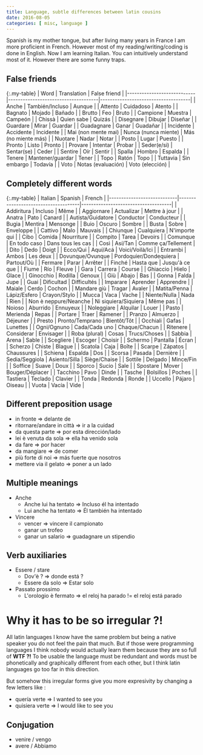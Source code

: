 ```yaml
---
title: Language, subtle differences between latin cousins
date: 2016-08-05
categories: [ misc, language ]
---
```


Spanish is my mother tongue, but after living many years in France I am more proficient in French.
However most of my reading/writing/coding is done in English.
Now I am learning Italian. You can intuitively understand most of it. However there are some funny traps.

## False friends

{:.my-table}
| Word                       | Translation                         | False friend                        |
|----------------------------|-------------------------------------|-------------------------------------|
| Anche                      | También/Incluso                     | Aunque                              |
| Attento                    | Cuidadoso                           | Atento                              |
| Bagnato                    | Mojado                              | Bañado                              |
| Brutto                     | Feo                                 | Bruto                               |
| Campione                   | Muestra                             | Campeón                             |
| Chissà                     | Quien sabe                          | Quizás                              |
| Disegnare                  | Dibujar                             | Diseñar                             |
| Guardare                   | Mirar                               | Guardar                             |
| Guadagnare                 | Ganar                               | Guadañar                            |
| Incidente                  | Accidente                           | Incidente                           |
| Mai (non mente mai)        | Nunca (nunca miente)                | Más (no miente más)                 |
| Nuotare                    | Nadar                               | Notar                               |
| Posto                      | Lugar                               | Puesto                              |
| Pronto                     | Listo                               | Pronto                              |
| Provare                    | Intentar                            | Probar                              |
| Seder(e/si)                | Sentar(se)                          | Ceder                               |
| Sentire                    | Oír                                 | Sentir                              |
| Spalla                     | Hombro                              | Espalda                             |
| Tenere                     | Mantener/guardar                    | Tener                               |
| Topo                       | Ratón                               | Topo                                |
| Tuttavia                   | Sin embargo                         | Todavía                             |
| Voto                       | Notas (evaluación)                  | Voto (elección)                     |

## Completely different words

{:.my-table}
| Italian                    | Spanish                             | French                              |
|----------------------------|-------------------------------------|-------------------------------------|
| Addiritura                 | Incluso                             | Même                                |
| Aggiornare                 | Actualizar                          | Mettre à jour                       |
| Anatra                     | Pato                                | Canard                              |
| Autista/Guidatore          | Conductor                           | Conducteur                          |
| Bugia                      | Mentira                             | Mensonge                            |
| Buio                       | Oscuro                              | Sombre                              |
| Busta                      | Sobre                               | Enveloppe                           |
| Cattivo                    | Malo                                | Mauvais                             |
| Chiunque                   | Cualquiera                          | N'importe qui                       |
| Cibo                       | Comida                              | Nourriture                          |
| Compito                    | Tarea                               | Devoirs                             |
| Comunque                   | En todo caso                        | Dans tous les cas                   |
| Così                       | Así/Tan                             | Comme ça/Tellement                  |
| Dito                       | Dedo                                | Doigt                               |
| Ecco/Qui                   | Aquí/Acá                            | Voici/Voilà/Ici                     |
| Entrambi                   | Ambos                               | Les deux                            |
| Dovunque/Ovunque           | Pordoquier/Dondequiera              | Partout/Où                          |
| Fermare                    | Parar                               | Arrêter                             |
| Finché                     | Hasta que                           | Jusqu'à ce que                      |
| Fiume                      | Río                                 | Fleuve                              |
| Gara                       | Carrera                             | Course                              |
| Ghiaccio                   | Hielo                               | Glace                               |
| Ginocchio                  | Rodilla                             | Genoux                              |
| Giù                        | Abajo                               | Bas                                 |
| Gonna                      | Falda                               | Jupe                                |
| Guai                       | Dificultad                          | Difficultés                         |
| Imparare                   | Aprender                            | Apprendre                           |
| Maiale                     | Cerdo                               | Cochon                              |
| Mandare giù                | Tragar                              | Avaler                              |
| Matita/Penna               | Lápiz/Esfero                        | Crayon/Stylo                        |
| Mucca                      | Vaca                                | Vache                               |
| Niente/Nulla               | Nada                                | Rien                                |
| Non è neppure/Neanche      | Ni siquiera/Siquiera                | Même pas                            |
| Noioso                     | Aburrido                            | Ennuyeux                            |
| Noleggiare                 | Alquilar                            | Louer                               |
| Pasto                      | Merienda                            | Repas                               |
| Portare                    | Traer                               | Ramener                             |
| Pranzo                     | Almuerzo                            | Déjeuner                            |
| Presto                     | Pronto/Temprano                     | Bientôt/Tôt                         |
| Occhiali                   | Gafas                               | Lunettes                            |
| Ogni/Ognuno                | Cada/Cada uno                       | Chaque/Chacun                       |
| Ritenere                   | Considerar                          | Envisager                           |
| Roba (plural)              | Cosas                               | Trucs/Choses                        |
| Sabbia                     | Arena                               | Sable                               |
| Scegliere                  | Escoger                             | Choisir                             |
| Schermo                    | Pantalla                            | Écran                               |
| Scherzo                    | Chiste                              | Blague                              |
| Scatola                    | Caja                                | Boîte                               |
| Scarpe                     | Zápatos                             | Chaussures                          |
| Schiena                    | Espalda                             | Dos                                 |
| Scorsa                     | Pasada                              | Dernière                            |
| Sedia/Seggiola             | Asiento/Silla                       | Siège/Chaise                        |
| Sottile                    | Delgado                             | Mince/Fin                           |
| Soffice                    | Suave                               | Doux                                |
| Sporco                     | Sucio                               | Sale                                |
| Spostare                   | Mover                               | Bouger/Déplacer                     |
| Tacchino                   | Pavo                                | Dinde                               |
| Tasche                     | Bolsillos                           | Poches                              |
| Tastiera                   | Teclado                             | Clavier                             |
| Tonda                      | Redonda                             | Ronde                               |
| Uccello                    | Pájaro                              | Oiseau                              |
| Vuota                      | Vacía                               | Vide                                |

## Different preposition usage

* in fronte => delante de
* ritornare/andare in città => ir a la cuidad
* da questa parte => por esta dirección/lado
* lei è venuta da sola => ella ha venido sola
* da fare => por hacer
* da mangiare => de comer
* più forte di noi => más fuerte que nosotros
* mettere via il gelato => poner a un lado

## Multiple meanings

* Anche
    * Anche lui ha tentato => Incluso él ha intentado 
    * Lui anche ha tentato => Él también ha intentado
* Vincere
    * vencer => vincere il campionato
    * ganar un trofeo
    * ganar un salario => guadagnare un stipendio

## Verb auxiliaries

* Essere / stare
    * Dov'è ? => donde está ?
    * Essere da solo => Estar solo
* Passato prossimo
    * L'orologio è fermato => el reloj ha parado != el reloj está parado

# Why it has to be so irregular ?!

All latin languages I know have the same problem but being a native speaker you do not feel the pain that much.
But if those were programming languages I think nobody would actually learn them because they are so full of **WTF ?!**
To be usable the language must be redundant and words must be phonetically and graphically different from each other,
but I think latin languages go too far in this direction.

But somehow this irregular forms give you more expresivity by changing a few letters like :
* quería verte   => I wanted to see you
* quisiera verte => I would like to see you

## Conjugation

* venire / vengo
* avere / Abbiamo

